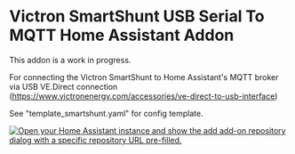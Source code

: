 # Victron SmartShunt USB Serial To MQTT Home Assistant Addon
This addon is a work in progress.

For connecting the Victron SmartShunt to Home Assistant's MQTT broker via USB VE.Direct connection (https://www.victronenergy.com/accessories/ve-direct-to-usb-interface)

See "template_smartshunt.yaml" for config template.

[![Open your Home Assistant instance and show the add add-on repository dialog with a specific repository URL pre-filled.](https://my.home-assistant.io/badges/supervisor_add_addon_repository.svg)](https://my.home-assistant.io/redirect/supervisor_add_addon_repository/?repository_url=https://github.com/Glimmer90/SmartShunt-Serial-MQTT-HA)
